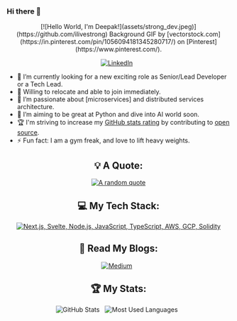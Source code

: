 ### Hi there 👋

<!--
**ilivestrong/ilivestrong** is a ✨ _special_ ✨ repository because its `README.md` (this file) appears on your GitHub profile.

Here are some ideas to get you started:

- 🔭 I’m currently working on ...
- 🌱 I’m currently learning ...
- 👯 I’m looking to collaborate on ...
- 🤔 I’m looking for help with ...
- 💬 Ask me about ...
- 📫 How to reach me: ...
- 😄 Pronouns: ...
- ⚡ Fun fact: ...
-->

<div align="center">
[![Hello World, I'm Deepak!](assets/strong_dev.jpeg)](https://github.com/ilivestrong)
Background GIF by [vectorstock.com](https://in.pinterest.com/pin/1056094181345280717/) on [Pinterest](https://www.pinterest.com/).

[![LinkedIn](https://skillicons.dev/icons?i=linkedin)](https://www.linkedin.com/in/techiemind/) &nbsp;
</div>

- 🔭 I’m currently looking for a new exciting role as Senior/Lead Developer or a Tech Lead.
- 🔭 Willing to relocate and able to join immediately.
- 🌱 I’m passionate about [microservices] and distributed services architecture.
- 📝 I’m aiming to be great at Python and dive into AI world soon.
- 🏆 I'm striving to increase my [GitHub stats rating](#🏆-my-stats) by contributing to [open source](https://opensource.com/resources/what-open-source).
- ⚡ Fun fact: I am a gym freak, and love to lift heavy weights.

<div align="center">

## 💡 A Quote:

[![A random quote](https://quotes-github-readme.vercel.app/api?type=horizontal&theme=dark)](https://github.com/piyushsuthar/github-readme-quotes)

## 💻 My Tech Stack:

[![Next.js, Svelte, Node.js, JavaScript, TypeScript, AWS, GCP, Solidity](https://skillicons.dev/icons?i=next,svelte,nodejs,js,ts,aws,gcp,solidity)](https://skillicons.dev)

## 📖 Read My Blogs:

<p>
    <a target="_blank"href="https://medium.com/@ilivestrong"><img alt="Medium" src="https://img.shields.io/badge/Medium-12100E?style=for-the-badge&logo=medium&logoColor=white" /></a>&nbsp;&nbsp;
</p>

## 🏆 My Stats:

<p>
    <img height=175 alt="GitHub Stats" src="https://github-readme-stats.vercel.app/api?username=ilivestrong&show_icons=true&count_private=true&theme=dark" />&nbsp;&nbsp;
    <img height=175 alt="Most Used Languages" src="https://github-readme-stats.vercel.app/api/top-langs/?username=ilivestrong&layout=compact&theme=dark" />&nbsp;&nbsp;
</p>

</div>

